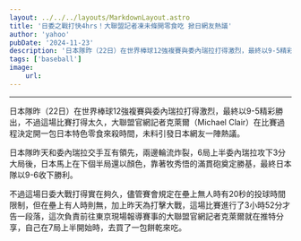 ```yaml
---
layout: ../../../layouts/MarkdownLayout.astro
title: '日委之戰打快4hrs！大聯盟記者凍未條開零食吃 掀日網友熱議'
author: 'yahoo'
pubDate: '2024-11-23'
description: '日本隊昨（22日）在世界棒球12強複賽與委內瑞拉打得激烈，最終以9-5精彩勝出，不過這場比賽打得太久，大聯盟官網記者克萊爾（Michael Clair）在比賽過程決定開一包日本特色零食來殺時間，未料引發日本網友一陣熱議。'
tags: ['baseball']
image:
    url:
---
```

***
日本隊昨（22日）在世界棒球12強複賽與委內瑞拉打得激烈，最終以9-5精彩勝出，不過這場比賽打得太久，大聯盟官網記者克萊爾（Michael Clair）在比賽過程決定開一包日本特色零食來殺時間，未料引發日本網友一陣熱議。

日本隊昨天和委內瑞拉交手互有領先，兩邊輪流炸裂，6局上半委內瑞拉攻下3分大局後，日本馬上在下個半局還以顏色，靠著牧秀悟的滿貫砲奠定勝基，最終日本隊以9-6收下勝利。

不過這場日委大戰打得實在夠久，儘管賽會規定在壘上無人時有20秒的投球時間限制，但在壘上有人時則無，加上昨天為打擊大戰，這場比賽進行了3小時52分才告一段落，這次負責前往東京現場報導賽事的大聯盟官網記者克萊爾就在推特分享，自己在7局上半開始時，去買了一包餅乾來吃。